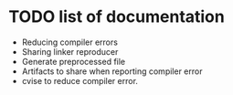 # TODO list of documentation

- Reducing compiler errors
- Sharing linker reproducer
- Generate preprocessed file
- Artifacts to share when reporting compiler error
- cvise to reduce compiler error.
